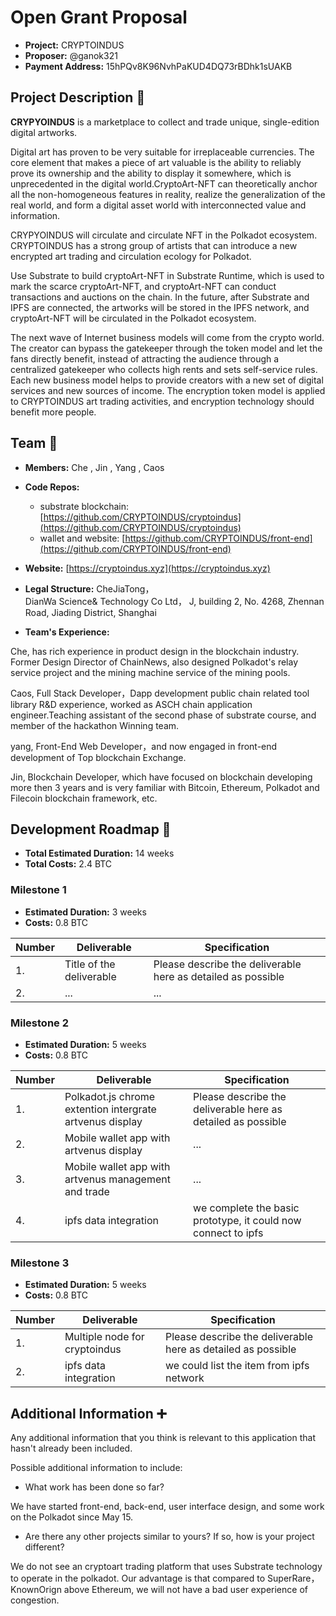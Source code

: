 # Open Grant Proposal

* **Project:** CRYPTOINDUS
* **Proposer:** @ganok321
* **Payment Address:** 15hPQv8K96NvhPaKUD4DQ73rBDhk1sUAKB

## Project Description :page_facing_up: 

**CRYPYOINDUS** is a marketplace to collect and trade unique, single-edition digital artworks.

Digital art has proven to be very suitable for irreplaceable currencies. The core element that makes a piece of art valuable is the ability to reliably prove its ownership and the ability to display it somewhere, which is unprecedented in the digital world.CryptoArt-NFT can theoretically anchor all the non-homogeneous features in reality, realize the generalization of the real world, and form a digital asset world with interconnected value and information.

CRYPYOINDUS will circulate and circulate NFT in the Polkadot ecosystem. CRYPTOINDUS has a strong group of artists that can introduce a new encrypted art trading and circulation ecology for Polkadot.

Use Substrate to build cryptoArt-NFT in Substrate Runtime, which is used to mark the scarce cryptoArt-NFT, and cryptoArt-NFT can conduct transactions and auctions on the chain. In the future, after Substrate and IPFS are connected, the artworks will be stored in the IPFS network, and cryptoArt-NFT will be circulated in the Polkadot ecosystem.

The next wave of Internet business models will come from the crypto world. The creator can bypass the gatekeeper through the token model and let the fans directly benefit, instead of attracting the audience through a centralized gatekeeper who collects high rents and sets self-service rules. Each new business model helps to provide creators with a new set of digital services and new sources of income. The encryption token model is applied to CRYPTOINDUS art trading activities, and encryption technology should benefit more people.

## Team :busts_in_silhouette:

* **Members:** Che , Jin , Yang , Caos
* **Code Repos:**
  - substrate blockchain: [https://github.com/CRYPTOINDUS/cryptoindus](https://github.com/CRYPTOINDUS/cryptoindus)
  - wallet and website: [https://github.com/CRYPTOINDUS/front-end](https://github.com/CRYPTOINDUS/front-end)
* **Website:**	[https://cryptoindus.xyz](https://cryptoindus.xyz)
* **Legal Structure:** CheJiaTong，  
DianWa Science& Technology Co Ltd， 
J, building 2, No. 4268, Zhennan Road, Jiading District, Shanghai

* **Team's Experience:** 

Che, has rich experience in product design in the blockchain industry. Former Design Director of ChainNews, also designed Polkadot's relay service project and the mining machine service of the mining pools.

Caos, Full Stack Developer，Dapp development public chain related tool library R&D experience, worked as ASCH chain application engineer.Teaching assistant of the second phase of substrate course, and member of the hackathon Winning team.

yang, Front-End Web Developer，and now engaged in front-end development of Top blockchain Exchange.

Jin, Blockchain Developer, which have focused on blockchain developing more then 3 years and is very familiar with Bitcoin, Ethereum, Polkadot and Filecoin blockchain framework, etc.

## Development Roadmap :nut_and_bolt: 

* **Total Estimated Duration:** 14 weeks
* **Total Costs:** 2.4 BTC

### Milestone 1

* **Estimated Duration:** 3 weeks 
* **Costs:** 0.8 BTC


| Number | Deliverable | Specification | 
| ------------- | ------------- | ------------- |
| 1. | Title of the deliverable | Please describe the deliverable here as detailed as possible |  
| 2.  | ... |...|  

### Milestone 2

* **Estimated Duration:** 5 weeks 
* **Costs:** 0.8 BTC


| Number | Deliverable | Specification | 
| ------------- | ------------- | ------------- |
| 1. | Polkadot.js chrome extention intergrate artvenus display | Please describe the deliverable here as detailed as possible |  
| 2.  | Mobile wallet app with artvenus display |...|  
| 3.  | Mobile wallet app with artvenus management and trade |...|  
| 4.  | ipfs data integration | we complete the basic prototype, it could now connect to ipfs |  

### Milestone 3

* **Estimated Duration:** 5 weeks 
* **Costs:** 0.8 BTC


| Number | Deliverable | Specification | 
| ------------- | ------------- | ------------- |
| 1. | Multiple node for cryptoindus | Please describe the deliverable here as detailed as possible |  
| 2. | ipfs data integration | we could list the item from ipfs network |  


## Additional Information :heavy_plus_sign: 
Any additional information that you think is relevant to this application that hasn't already been included.

Possible additional information to include:
* What work has been done so far?

We have started front-end, back-end, user interface design, and some work on the Polkadot since May 15.
* Are there any other projects similar to yours? If so, how is your project different?

We do not see an cryptoart trading platform that uses Substrate technology to operate in the polkadot. Our advantage is that compared to SuperRare，KnownOrign above Ethereum, we will not have a bad user experience of congestion.
